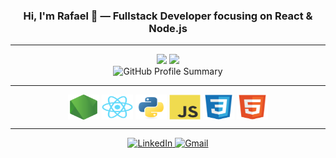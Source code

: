 <h3 align="center">Hi, I'm Rafael 👋 — Fullstack Developer focusing on React & Node.js</h3>

---

<div align="center">
  <!-- GitHub Stats -->
  <img height="180em" src="https://github-readme-stats.vercel.app/api?username=Reaper2700&show_icons=true&theme=dracula&include_all_commits=true&count_private=true&cache_seconds=3600"/>
  <img height="180em" src="https://github-readme-stats.vercel.app/api/top-langs/?username=Reaper2700&layout=compact&langs_count=16&theme=dracula&cache_seconds=3600"/>
</div>

<div align="center">
  <!-- Profile Summary Card -->
  <img src="http://github-profile-summary-cards.vercel.app/api/cards/profile-details?username=Reaper2700&theme=darcula" alt="GitHub Profile Summary"/>
</div>

---

<div align="center">
  <!-- Tech Stack -->
  <img align="center" alt="Node.js" height="40" width="50" src="https://raw.githubusercontent.com/devicons/devicon/master/icons/nodejs/nodejs-original.svg" />
  <img align="center" alt="React" height="40" width="50" src="https://raw.githubusercontent.com/devicons/devicon/master/icons/react/react-original.svg" />
  <img align="center" alt="Python" height="40" width="50" src="https://raw.githubusercontent.com/devicons/devicon/master/icons/python/python-original.svg" />
  <img align="center" alt="JavaScript" height="40" width="50" src="https://raw.githubusercontent.com/devicons/devicon/master/icons/javascript/javascript-original.svg" />
  <img align="center" alt="CSS" height="40" width="50" src="https://raw.githubusercontent.com/devicons/devicon/master/icons/css3/css3-original.svg" />
  <img align="center" alt="HTML5" height="40" width="50" src="https://raw.githubusercontent.com/devicons/devicon/master/icons/html5/html5-original.svg" />
</div>

---

<div align="center">
  <!-- Social Links -->
  <a href="https://www.linkedin.com/in/rafael-pereira-4b5399232/" target="_blank">
    <img alt="LinkedIn" src="https://img.shields.io/badge/LinkedIn-0077B5?style=for-the-badge&logo=linkedin&logoColor=white" />
  </a>
  <a href="mailto:rafaell_b.p@edu.unifor.br">
    <img alt="Gmail" src="https://img.shields.io/badge/Gmail-D14836?style=for-the-badge&logo=gmail&logoColor=white" />
  </a>
</div>
